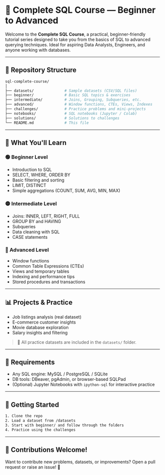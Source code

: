 # 📘 Complete SQL Course — Beginner to Advanced

Welcome to the **Complete SQL Course**, a practical, beginner-friendly tutorial series designed to take you from the basics of SQL to advanced querying techniques. Ideal for aspiring Data Analysts, Engineers, and anyone working with databases.

---

## 📂 Repository Structure

```bash
sql-complete-course/
│
├── datasets/              # Sample datasets (CSV/SQL files)
├── beginner/              # Basic SQL topics & exercises
├── intermediate/          # Joins, Grouping, Subqueries, etc.
├── advanced/              # Window functions, CTEs, Views, Indexes
├── challenges/            # Practice problems and mini-projects
├── notebooks/             # SQL notebooks (Jupyter / Colab)
├── solutions/             # Solutions to challenges
└── README.md              # This file
```

---

## 📖 What You'll Learn

### 🟢 Beginner Level
- Introduction to SQL
- SELECT, WHERE, ORDER BY
- Basic filtering and sorting
- LIMIT, DISTINCT
- Simple aggregations (COUNT, SUM, AVG, MIN, MAX)

### 🟡 Intermediate Level
- Joins: INNER, LEFT, RIGHT, FULL
- GROUP BY and HAVING
- Subqueries
- Data cleaning with SQL
- CASE statements

### 🔵 Advanced Level
- Window functions
- Common Table Expressions (CTEs)
- Views and temporary tables
- Indexing and performance tips
- Stored procedures and transactions

---

## 📊 Projects & Practice

- Job listings analysis (real dataset)
- E-commerce customer insights
- Movie database exploration
- Salary insights and filtering

> 📁 All practice datasets are included in the `datasets/` folder.

---

## 🔧 Requirements

- Any SQL engine: MySQL / PostgreSQL / SQLite
- DB tools: DBeaver, pgAdmin, or browser-based SQLPad
- (Optional) Jupyter Notebooks with `ipython-sql` for interactive practice

---

## 🚀 Getting Started

```bash
1. Clone the repo
2. Load a dataset from /datasets
3. Start with beginner/ and follow through the folders
4. Practice using the challenges
```

---

## 📢 Contributions Welcome!

Want to contribute new problems, datasets, or improvements? Open a pull request or raise an issue! 🙌
